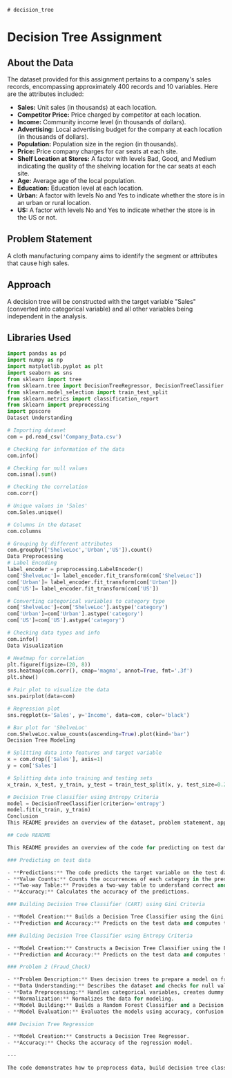     # decision_tree

# Decision Tree Assignment

## About the Data
The dataset provided for this assignment pertains to a company's sales records, encompassing approximately 400 records and 10 variables. Here are the attributes included:

- **Sales:** Unit sales (in thousands) at each location.
- **Competitor Price:** Price charged by competitor at each location.
- **Income:** Community income level (in thousands of dollars).
- **Advertising:** Local advertising budget for the company at each location (in thousands of dollars).
- **Population:** Population size in the region (in thousands).
- **Price:** Price company charges for car seats at each site.
- **Shelf Location at Stores:** A factor with levels Bad, Good, and Medium indicating the quality of the shelving location for the car seats at each site.
- **Age:** Average age of the local population.
- **Education:** Education level at each location.
- **Urban:** A factor with levels No and Yes to indicate whether the store is in an urban or rural location.
- **US:** A factor with levels No and Yes to indicate whether the store is in the US or not.

## Problem Statement
A cloth manufacturing company aims to identify the segment or attributes that cause high sales.

## Approach
A decision tree will be constructed with the target variable "Sales" (converted into categorical variable) and all other variables being independent in the analysis.

## Libraries Used
```python
import pandas as pd
import numpy as np
import matplotlib.pyplot as plt
import seaborn as sns
from sklearn import tree
from sklearn.tree import DecisionTreeRegressor, DecisionTreeClassifier
from sklearn.model_selection import train_test_split
from sklearn.metrics import classification_report
from sklearn import preprocessing
import ppscore
Dataset Understanding

# Importing dataset
com = pd.read_csv('Company_Data.csv')

# Checking for information of the data
com.info()

# Checking for null values
com.isna().sum()

# Checking the correlation
com.corr()

# Unique values in 'Sales'
com.Sales.unique()

# Columns in the dataset
com.columns

# Grouping by different attributes
com.groupby(['ShelveLoc','Urban','US']).count()
Data Preprocessing
# Label Encoding
label_encoder = preprocessing.LabelEncoder()
com['ShelveLoc']= label_encoder.fit_transform(com['ShelveLoc'])
com['Urban']= label_encoder.fit_transform(com['Urban'])
com['US']= label_encoder.fit_transform(com['US'])

# Converting categorical variables to category type
com['ShelveLoc']=com['ShelveLoc'].astype('category')
com['Urban']=com['Urban'].astype('category')
com['US']=com['US'].astype('category')

# Checking data types and info
com.info()
Data Visualization

# Heatmap for correlation
plt.figure(figsize=(20, 8))
sns.heatmap(com.corr(), cmap='magma', annot=True, fmt='.3f')
plt.show()

# Pair plot to visualize the data
sns.pairplot(data=com)

# Regression plot
sns.regplot(x='Sales', y='Income', data=com, color='black')

# Bar plot for 'ShelveLoc'
com.ShelveLoc.value_counts(ascending=True).plot(kind='bar')
Decision Tree Modeling

# Splitting data into features and target variable
x = com.drop(['Sales'], axis=1)
y = com['Sales']

# Splitting data into training and testing sets
x_train, x_test, y_train, y_test = train_test_split(x, y, test_size=0.2, random_state=40)

# Decision Tree Classifier using Entropy Criteria
model = DecisionTreeClassifier(criterion='entropy')
model.fit(x_train, y_train)
Conclusion
This README provides an overview of the dataset, problem statement, approach, data preprocessing steps, visualization, and decision tree modeling for the given assignment.

## Code README

This README provides an overview of the code for predicting on test data and building decision tree classifiers and regressors using different criteria.

### Predicting on test data

- **Predictions:** The code predicts the target variable on the test dataset.
- **Value Counts:** Counts the occurrences of each category in the predictions.
- **Two-way Table:** Provides a two-way table to understand correct and wrong predictions.
- **Accuracy:** Calculates the accuracy of the predictions.

### Building Decision Tree Classifier (CART) using Gini Criteria

- **Model Creation:** Builds a Decision Tree Classifier using the Gini impurity criteria.
- **Prediction and Accuracy:** Predicts on the test data and computes the accuracy of the model.

### Building Decision Tree Classifier using Entropy Criteria

- **Model Creation:** Constructs a Decision Tree Classifier using the Entropy criteria.
- **Prediction and Accuracy:** Predicts on the test data and computes the accuracy of the model.

### Problem 2 (Fraud_Check)

- **Problem Description:** Uses decision trees to prepare a model on fraud data, treating individuals with taxable_income <= 30000 as "Risky" and others as "Good".
- **Data Understanding:** Describes the dataset and checks for null values.
- **Data Preprocessing:** Handles categorical variables, creates dummy variables, and bins the taxable income column.
- **Normalization:** Normalizes the data for modeling.
- **Model Building:** Builds a Random Forest Classifier and a Decision Tree Classifier on the fraud data.
- **Model Evaluation:** Evaluates the models using accuracy, confusion matrix, and plots decision trees.

### Decision Tree Regression

- **Model Creation:** Constructs a Decision Tree Regressor.
- **Accuracy:** Checks the accuracy of the regression model.

---

The code demonstrates how to preprocess data, build decision tree classifiers and regressors, and evaluate their performance on test data. It provides insights into model accuracy, prediction counts, and decision tree visualization.
